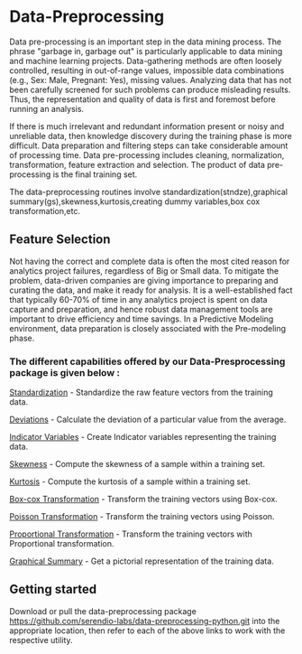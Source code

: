 # Data-Preprocessing

Data pre-processing is an important step in the data mining process. The phrase "garbage in, garbage out" is particularly applicable to data mining and machine learning projects. Data-gathering methods are often loosely controlled, resulting in out-of-range values, impossible data combinations (e.g., Sex: Male, Pregnant: Yes), missing values. Analyzing data that has not been carefully screened for such problems can produce misleading results. Thus, the representation and quality of data is first and foremost before running an analysis.

If there is much irrelevant and redundant information present or noisy and unreliable data, then knowledge discovery during the training phase is more difficult. Data preparation and filtering steps can take considerable amount of processing time. Data pre-processing includes cleaning, normalization, transformation, feature extraction and selection. The product of data pre-processing is the final training set.

The data-preprocessing routines involve standardization(stndze),graphical summary(gs),skewness,kurtosis,creating dummy variables,box cox transformation,etc.


## Feature Selection

Not having the correct and complete data is often the most cited reason for analytics project failures, regardless of Big or Small data. To mitigate the problem, data-driven companies are giving importance to preparing and curating the data, and make it ready for analysis. It is a well-established fact that typically 60-70% of time in any analytics project is spent on data capture and preparation, and hence robust data management tools are important to drive efficiency and time savings. In a Predictive Modeling environment, data preparation is closely associated with the Pre-modeling phase. 

### The different capabilities offered by our Data-Presprocessing package is given below :  

[Standardization](https://github.com/serendio-labs-stage/data-preprocessing/wiki/Standardization) - Standardize the raw feature vectors from the training data.

[Deviations](https://github.com/serendio-labs-stage/data-preprocessing/wiki/Deviations) - Calculate the deviation of a particular value from the average.

[Indicator Variables](https://github.com/serendio-labs-stage/data-preprocessing/wiki/Create-Dummy-Variable) - Create Indicator variables representing the training data.

[Skewness](https://github.com/serendio-labs-stage/data-preprocessing/wiki/Skewness) - Compute the skewness of a sample within a training set.

[Kurtosis](https://github.com/serendio-labs-stage/data-preprocessing/wiki/Kurtosis) - Compute the kurtosis of a sample within a training set.

[Box-cox Transformation](https://github.com/serendio-labs-stage/data-preprocessing/wiki/Box-Cox-Transformation) - Transform the training vectors using Box-cox.

[Poisson Transformation](https://github.com/serendio-labs-stage/data-preprocessing/wiki/Poisson-Transformation) - Transform the training vectors using Poisson.

[Proportional Transformation](https://github.com/serendio-labs-stage/data-preprocessing/wiki/Proportional-Transformation) - Transform the training vectors with Proportional transformation.

[Graphical Summary](https://github.com/serendio-labs-stage/data-preprocessing/wiki/Graphical-summary) - Get a pictorial representation of the training data.

## Getting started

Download or pull the data-preprocessing package  https://github.com/serendio-labs/data-preprocessing-python.git into the appropriate location, then refer to each of the above links to work with the respective utility.

